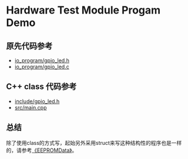 # Hardware Test Module Progam Demo

## 原先代码参考

* [io_program/gpio_led.h](io_program/gpio_led.h)
* [io_program/gpio_led.c](io_program/gpio_led.c)

## C++ class 代码参考

* [include/gpio_led.h](include/gpio_led.h)
* [src/main.cpp](src/main.cpp)

## 总结

除了使用class的方式写，起始另外采用struct来写这种结构性的程序也是一样的，请参考[《EEPROMData》](https://github.com/ZengjfOS/EEPROMData)。

